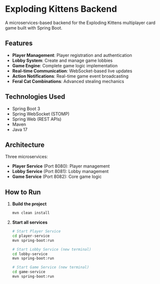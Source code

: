# Exploding Kittens Backend

A microservices-based backend for the Exploding Kittens multiplayer card game built with Spring Boot.

## Features

- **Player Management**: Player registration and authentication
- **Lobby System**: Create and manage game lobbies
- **Game Engine**: Complete game logic implementation
- **Real-time Communication**: WebSocket-based live updates
- **Action Notifications**: Real-time game event broadcasting
- **Feral Cat Combinations**: Advanced stealing mechanics

## Technologies Used

- Spring Boot 3
- Spring WebSocket (STOMP)
- Spring Web (REST APIs)
- Maven
- Java 17

## Architecture

Three microservices:
- **Player Service** (Port 8080): Player management
- **Lobby Service** (Port 8081): Lobby management
- **Game Service** (Port 8082): Core game logic

## How to Run

1. **Build the project**
   ```bash
   mvn clean install
   ```

2. **Start all services**
   ```bash
   # Start Player Service
   cd player-service
   mvn spring-boot:run
   
   # Start Lobby Service (new terminal)
   cd lobby-service
   mvn spring-boot:run
   
   # Start Game Service (new terminal)
   cd game-service
   mvn spring-boot:run
   ```